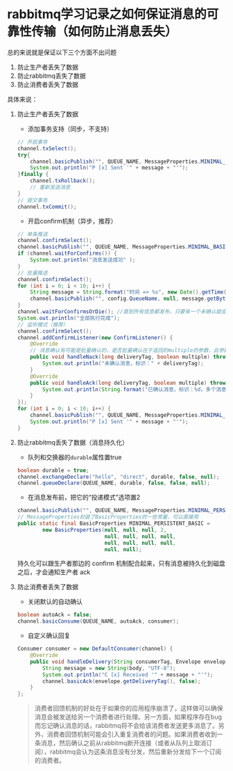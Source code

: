 # rabbitmq学习记录之如何保证消息的可靠性传输（如何防止消息丢失）

总的来说就是保证以下三个方面不出问题
1. 防止生产者丢失了数据
2. 防止rabbitmq丢失了数据
3. 防止消费者丢失了数据

具体来说：
1. 防止生产者丢失了数据  
    - 添加事务支持（同步，不支持）
    ```java
    // 开启事务
    channel.txSelect();
    try{
        channel.basicPublish("", QUEUE_NAME, MessageProperties.MINIMAL_BASIC, message.getBytes("UTF-8"));
        System.out.println("P [x] Sent '" + message + "'");
    }finally {
        channel.txRollback();
        // 重新发送消息
    }
    // 提交事务
    channel.txCommit();
    ```
    - 开启confirm机制（异步，推荐）
    ```java
    // 单条推送
    channel.confirmSelect();
    channel.basicPublish("", QUEUE_NAME, MessageProperties.MINIMAL_BASIC, message.getBytes("UTF-8"));
    if (channel.waitForConfirms()) {
    	System.out.println("消息发送成功" );
    }
    // 批量推送
    channel.confirmSelect();
    for (int i = 0; i < 10; i++) {
    	String message = String.format("时间 => %s", new Date().getTime());
    	channel.basicPublish("", config.QueueName, null, message.getBytes("UTF-8"));
    }
    channel.waitForConfirmsOrDie(); //直到所有信息都发布，只要有一个未确认就会IOException
    System.out.println("全部执行完成");
    // 监听模式（推荐）
    channel.confirmSelect();
    channel.addConfirmListener(new ConfirmListener() {
        @Override
        // 消息确认有可能是批量确认的，是否批量确认在于返回的multiple的参数，此参数为bool值，如果true表示批量执行了deliveryTag这个值以前的所有消息，如果为false的话表示单条确认
        public void handleNack(long deliveryTag, boolean multiple) throws IOException {
            System.out.println("未确认消息，标识：" + deliveryTag);
        }
        @Override
        public void handleAck(long deliveryTag, boolean multiple) throws IOException {
            System.out.println(String.format("已确认消息，标识：%d，多个消息：%b", deliveryTag, multiple));
        }
    });
    for (int i = 0; i < 10; i++) {
        channel.basicPublish("", QUEUE_NAME, MessageProperties.MINIMAL_BASIC, message.getBytes("UTF-8"));
        System.out.println("P [x] Sent '" + message + "'");
    }
    ```

2. 防止rabbitmq丢失了数据（消息持久化）  
    - 队列和交换器的`durable`属性置true
    ```java
    boolean durable = true;
    channel.exchangeDeclare("hello", "direct", durable, false, null);
    channel.queueDeclare(QUEUE_NAME, durable, false, false, null);
    ```
    - 在消息发布前，把它的“投递模式”选项置2
    ```java    
    channel.basicPublish("", QUEUE_NAME, MessageProperties.MINIMAL_PERSISTENT_BASIC, message.getBytes("UTF-8"));
    // MessageProperties封装了BasicProperties的一些常量，可以直接用
    public static final BasicProperties MINIMAL_PERSISTENT_BASIC =
            new BasicProperties(null, null, null, 2,
                                null, null, null, null,
                                null, null, null, null,
                                null, null);
    ```
    持久化可以跟生产者那边的 confirm 机制配合起来，只有消息被持久化到磁盘之后，才会通知生产者 ack
3. 防止消费者丢失了数据
    - 关闭默认的自动确认
    ```java
    boolean autoAck = false;
    channel.basicConsume(QUEUE_NAME, autoAck, consumer);
    ```
    - 自定义确认回复
    ```java
    Consumer consumer = new DefaultConsumer(channel) {
        @Override
        public void handleDelivery(String consumerTag, Envelope envelope, AMQP.BasicProperties properties, byte[] body) throws IOException {
            String message = new String(body, "UTF-8");
            System.out.println("C [x] Received '" + message + "'");
            channel.basicAck(envelope.getDeliveryTag(), false);
        }
    };
    ```
    > 消费者回馈机制的好处在于如果你的应用程序崩溃了，这样做可以确保消息会被发送给另一个消费者进行处理。另一方面，如果程序存在bug而忘记确认消息的话，rabbitmq将不会给该消费者发送更多消息了。另外，消费者回馈机制可能会引入重复消费者的问题。如果消费者收到一条消息，然后确认之前从rabbitmq断开连接（或者从队列上取消订阅），rabbitmq会认为这条消息没有分发，然后重新分发给下一个订阅的消费者。

